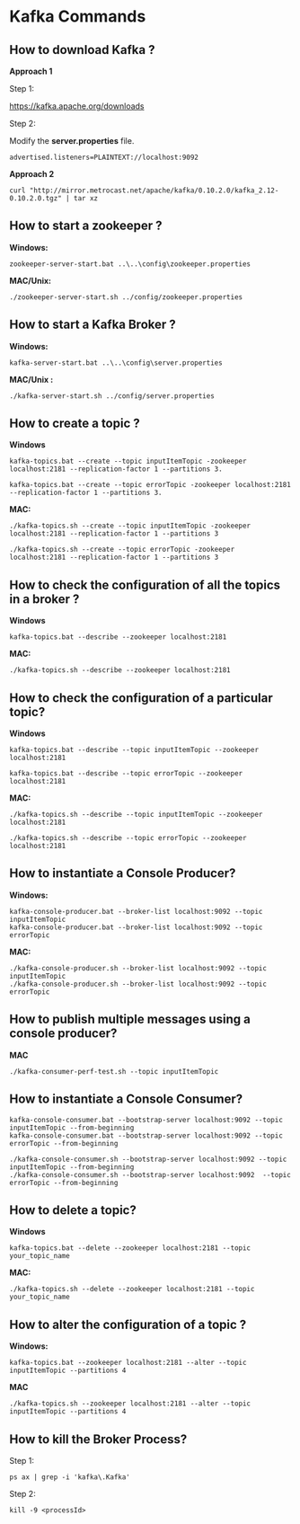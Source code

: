 # Kafka Commands

## How to download Kafka ?

**Approach 1**

Step 1:   

https://kafka.apache.org/downloads

Step 2:  

Modify the **server.properties** file.

```
advertised.listeners=PLAINTEXT://localhost:9092
```

**Approach 2**
```
curl "http://mirror.metrocast.net/apache/kafka/0.10.2.0/kafka_2.12-0.10.2.0.tgz" | tar xz
```

## How to start a zookeeper ?

**Windows:**

```
zookeeper-server-start.bat ..\..\config\zookeeper.properties
```

**MAC/Unix:**

```
./zookeeper-server-start.sh ../config/zookeeper.properties
```

## How to start a Kafka Broker ?

**Windows:**

```
kafka-server-start.bat ..\..\config\server.properties
```

**MAC/Unix :**

```
./kafka-server-start.sh ../config/server.properties
```
## How to create a topic ?

**Windows**

```
kafka-topics.bat --create --topic inputItemTopic -zookeeper localhost:2181 --replication-factor 1 --partitions 3.

kafka-topics.bat --create --topic errorTopic -zookeeper localhost:2181 --replication-factor 1 --partitions 3.
```


**MAC:**  

```
./kafka-topics.sh --create --topic inputItemTopic -zookeeper localhost:2181 --replication-factor 1 --partitions 3

./kafka-topics.sh --create --topic errorTopic -zookeeper localhost:2181 --replication-factor 1 --partitions 3

```
## How to check the configuration of all the topics in a broker ?
**Windows**

```
kafka-topics.bat --describe --zookeeper localhost:2181
```

**MAC:**
```
./kafka-topics.sh --describe --zookeeper localhost:2181
```

## How to check the configuration of a particular topic?
**Windows**

```
kafka-topics.bat --describe --topic inputItemTopic --zookeeper localhost:2181

kafka-topics.bat --describe --topic errorTopic --zookeeper localhost:2181
```
**MAC:**  
```
./kafka-topics.sh --describe --topic inputItemTopic --zookeeper localhost:2181

./kafka-topics.sh --describe --topic errorTopic --zookeeper localhost:2181
```

## How to instantiate a Console Producer?

**Windows:**

```
kafka-console-producer.bat --broker-list localhost:9092 --topic inputItemTopic
kafka-console-producer.bat --broker-list localhost:9092 --topic errorTopic
```

**MAC:**  

```
./kafka-console-producer.sh --broker-list localhost:9092 --topic inputItemTopic
./kafka-console-producer.sh --broker-list localhost:9092 --topic errorTopic
```

## How to publish multiple messages using a console producer?


**MAC**

```
./kafka-consumer-perf-test.sh --topic inputItemTopic
```

## How to instantiate a Console Consumer?

```
kafka-console-consumer.bat --bootstrap-server localhost:9092 --topic inputItemTopic --from-beginning
kafka-console-consumer.bat --bootstrap-server localhost:9092 --topic errorTopic --from-beginning

```

```
./kafka-console-consumer.sh --bootstrap-server localhost:9092 --topic inputItemTopic --from-beginning
./kafka-console-consumer.sh --bootstrap-server localhost:9092  --topic errorTopic --from-beginning

```

## How to delete a topic?

**Windows**

```
kafka-topics.bat --delete --zookeeper localhost:2181 --topic your_topic_name
```

**MAC:**

```
./kafka-topics.sh --delete --zookeeper localhost:2181 --topic your_topic_name
```

## How to alter the configuration of a topic ?

**Windows:**

```
kafka-topics.bat --zookeeper localhost:2181 --alter --topic inputItemTopic --partitions 4
```

**MAC**  


```
./kafka-topics.sh --zookeeper localhost:2181 --alter --topic inputItemTopic --partitions 4
```


## How to kill the Broker Process?

Step 1:   
```
ps ax | grep -i 'kafka\.Kafka'
```

Step 2:  

```
kill -9 <processId>
```
